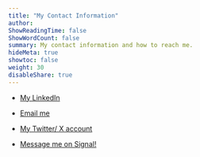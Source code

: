 ```yaml
---
title: "My Contact Information"
author: 
ShowReadingTime: false
ShowWordCount: false
summary: My contact information and how to reach me.
hideMeta: true
showtoc: false
weight: 30
disableShare: true
---
```


- [My LinkedIn](https://www.linkedin.com/in/luke-arbuthnot-4bb337258?trk=&original_referer=)

- [Email me](mailto:privseclaw@pm.me)

- [My Twitter/ X account](https://x.com/PrivSecLaw)

- [Message me on Signal!](https://signal.me/#eu/SW92fNJHedaSAG0QKgIx-NBzNKUutImhMytX2SZiNZvM6HRYEShBG5o-Edeku7MN)